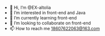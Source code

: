 - 👋 Hi, I’m @EX-altolia
- 👀 I’m interested in front-end and Java
- 🌱 I’m currently learning front-end
- 💞️ I’m looking to collaborate on front-end
- 📫 How to reach me 18607622063@163.com

<!---
EX-altolia/EX-altolia is a ✨ special ✨ repository because its `README.md` (this file) appears on your GitHub profile.
You can click the Preview link to take a look at your changes.
--->
